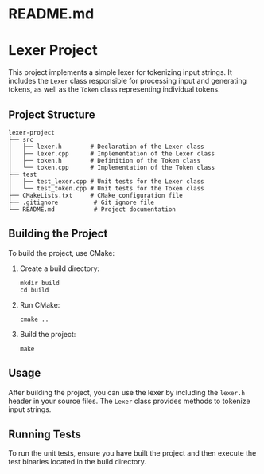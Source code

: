 # README.md

# Lexer Project

This project implements a simple lexer for tokenizing input strings. It includes the `Lexer` class responsible for processing input and generating tokens, as well as the `Token` class representing individual tokens.

## Project Structure

```
lexer-project
├── src
│   ├── lexer.h        # Declaration of the Lexer class
│   ├── lexer.cpp      # Implementation of the Lexer class
│   ├── token.h        # Definition of the Token class
│   └── token.cpp      # Implementation of the Token class
├── test
│   ├── test_lexer.cpp # Unit tests for the Lexer class
│   └── test_token.cpp # Unit tests for the Token class
├── CMakeLists.txt     # CMake configuration file
├── .gitignore          # Git ignore file
└── README.md           # Project documentation
```

## Building the Project

To build the project, use CMake:

1. Create a build directory:
   ```
   mkdir build
   cd build
   ```

2. Run CMake:
   ```
   cmake ..
   ```

3. Build the project:
   ```
   make
   ```

## Usage

After building the project, you can use the lexer by including the `lexer.h` header in your source files. The `Lexer` class provides methods to tokenize input strings.

## Running Tests

To run the unit tests, ensure you have built the project and then execute the test binaries located in the build directory.